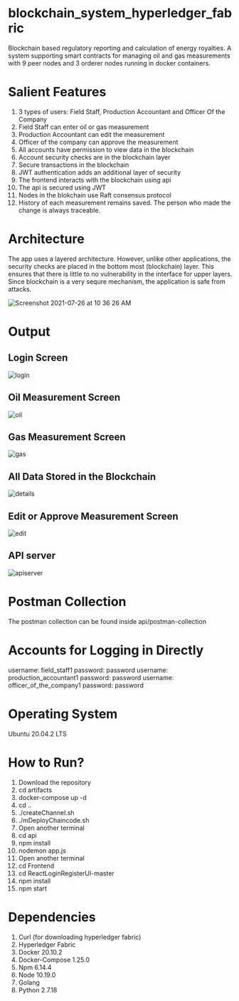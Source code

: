 # blockchain_system_hyperledger_fabric
Blockchain based regulatory reporting and calculation of energy royalties. A system supporting smart contracts for managing oil and gas measurements with 9 peer nodes and 3 orderer nodes running in docker containers.

# Salient Features
1. 3 types of users: Field Staff, Production Accountant and Officer Of the Company
2. Field Staff can enter oil or gas measurement
3. Production Accountant can edit the measurement
4. Officer of the company can approve the measurement
5. All accounts have permission to view data in the blockchain
6. Account security checks are in the blockchain layer
7. Secure transactions in the blockchain
8. JWT authentication adds an additional layer of security
9. The frontend interacts with the blockchain using api
10. The api is secured using JWT
11. Nodes in the blokchain use Raft consensus protocol
12. History of each measurement remains saved. The person who made the change is always traceable.

# Architecture
The app uses a layered architecture. However, unlike other applications, the security checks are placed in the bottom most (blockchain) layer. This ensures that there is little to no vulnerability in the interface for upper layers. Since blockchain is a very sequre mechanism, the application is safe from attacks.

![Screenshot 2021-07-26 at 10 36 26 AM](https://user-images.githubusercontent.com/60880656/127681584-e83b6a42-3dbb-4952-b3b1-cbb39635ebba.png)


# Output

## Login Screen
![login](https://user-images.githubusercontent.com/60880656/127679794-01e0005b-0ca2-409f-990e-3f8faf8bd0e9.png)

## Oil Measurement Screen
![oil](https://user-images.githubusercontent.com/60880656/127679825-b2058673-8b3b-49dd-92c7-96f22e124461.png)

## Gas Measurement Screen
![gas](https://user-images.githubusercontent.com/60880656/127679832-59b82a6b-7edc-459a-a3c9-04f123694a13.png)

## All Data Stored in the Blockchain
![details](https://user-images.githubusercontent.com/60880656/127679849-7bc97428-b3c7-44c7-905e-116220e75897.png)

## Edit or Approve Measurement Screen
![edit](https://user-images.githubusercontent.com/60880656/127679861-b1e69e36-e24f-4ff7-99c1-e0691e70180c.png)

## API server
![apiserver](https://user-images.githubusercontent.com/60880656/127679898-4fba4d08-d929-4481-b8e6-9288d2e89557.png)


# Postman Collection
The postman collection can be found inside api/postman-collection

# Accounts for Logging in Directly
username: field_staff1 password: password
username: production_accountant1 password: password
username: officer_of_the_company1 password: password

# Operating System
Ubuntu 20.04.2 LTS

# How to Run?
1. Download the repository
2. cd artifacts
3. docker-compose up -d
4. cd ..
5. ./createChannel.sh
6. ./mDeployChaincode.sh
7. Open another terminal
8. cd api
9. npm install
10. nodemon app.js
11. Open another terminal
12. cd Frontend
13. cd ReactLoginRegisterUI-master
14. npm install
15. npm start

# Dependencies
1. Curl (for downloading hyperledger fabric)
2. Hyperledger Fabric
3. Docker 20.10.2
4. Docker-Compose 1.25.0
5. Npm 6.14.4
6. Node 10.19.0
7. Golang
8. Python 2.7.18
